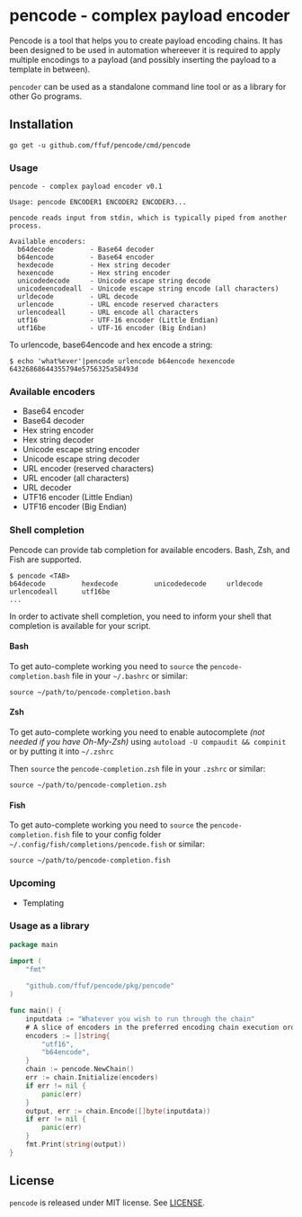 # pencode - complex payload encoder

Pencode is a tool that helps you to create payload encoding chains. It has been designed to be used in automation whereever
it is required to apply multiple encodings to a payload (and possibly inserting the payload to a template in between).

`pencoder` can be used as a standalone command line tool or as a library for other Go programs.


## Installation
```
go get -u github.com/ffuf/pencode/cmd/pencode
```

### Usage

```
pencode - complex payload encoder v0.1

Usage: pencode ENCODER1 ENCODER2 ENCODER3...

pencode reads input from stdin, which is typically piped from another process.

Available encoders:
  b64decode         - Base64 decoder
  b64encode         - Base64 encoder
  hexdecode         - Hex string decoder
  hexencode         - Hex string encoder
  unicodedecode     - Unicode escape string decode
  unicodeencodeall  - Unicode escape string encode (all characters)
  urldecode         - URL decode
  urlencode         - URL encode reserved characters
  urlencodeall      - URL encode all characters
  utf16             - UTF-16 encoder (Little Endian)
  utf16be           - UTF-16 encoder (Big Endian)
```

To urlencode, base64encode and hex encode a string:

```
$ echo 'what%ever'|pencode urlencode b64encode hexencode
64326868644355794e5756325a58493d
```

### Available encoders

- Base64 encoder
- Base64 decoder
- Hex string encoder
- Hex string decoder
- Unicode escape string encoder
- Unicode escape string decoder
- URL encoder (reserved characters)
- URL encoder (all characters)
- URL decoder
- UTF16 encoder (Little Endian)
- UTF16 encoder (Big Endian)


### Shell completion

Pencode can provide tab completion for available encoders. Bash, Zsh, and Fish are supported.

```
$ pencode <TAB>
b64decode         hexdecode         unicodedecode     urldecode         urlencodeall      utf16be
...
```

In order to activate shell completion, you need to inform your shell that completion is available for your script.

#### Bash

To get auto-complete working you need to `source` the `pencode-completion.bash` file in your `~/.bashrc` or similar:

```
source ~/path/to/pencode-completion.bash
```

#### Zsh

To get auto-complete working you need to enable autocomplete _(not needed if you have Oh-My-Zsh)_ using `autoload -U compaudit && compinit` or by putting it into `~/.zshrc`

Then `source` the `pencode-completion.zsh` file in your `.zshrc` or similar:

```
source ~/path/to/pencode-completion.zsh
```

#### Fish

To get auto-complete working you need to `source` the `pencode-completion.fish` file to your config folder `~/.config/fish/completions/pencode.fish` or similar:

```
source ~/path/to/pencode-completion.fish
```

### Upcoming

- Templating

### Usage as a library

```go
package main

import (
    "fmt"
    
    "github.com/ffuf/pencode/pkg/pencode"
)

func main() {
    inputdata := "Whatever you wish to run through the chain"
    # A slice of encoders in the preferred encoding chain execution order
    encoders := []string{
        "utf16",
        "b64encode",
    }
    chain := pencode.NewChain()
    err := chain.Initialize(encoders)
    if err != nil {
        panic(err)
    }
    output, err := chain.Encode([]byte(inputdata))
    if err != nil {
        panic(err)
    }
    fmt.Print(string(output))
}
```

## License

`pencode` is released under MIT license. See [LICENSE](https://github.com/ffuf/pencoder/blob/master/LICENSE).
